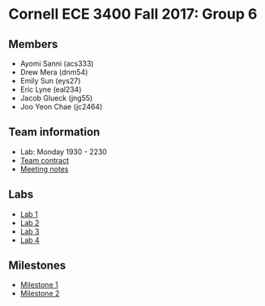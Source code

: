 # Cornell ECE 3400 Fall 2017: Group 6

## Members

* Ayomi Sanni (acs333)
* Drew Mera (dnm54)
* Emily Sun (eys27)
* Eric Lyne (eal234)
* Jacob Glueck (jng55)
* Joo Yeon Chae (jc2464)

## Team information

* Lab: Monday 1930 - 2230
* [Team contract](team_contract.md)
* [Meeting notes](meeting_notes.md)

## Labs
* [Lab 1](lab1/README.md)
* [Lab 2](lab2/README.md)
* [Lab 3](lab3/README.md)
* [Lab 4](lab4/README.md)

## Milestones
* [Milestone 1](mi1/README.md)
* [Milestone 2](mi2/README.md)
